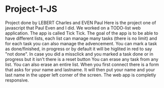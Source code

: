 # Project-1-JS
Project done by LEBERT Charles and EVEN Paul
Here is the project one of javascript that Paul Even and I did.
We worked on a TODO-list web application.
The app is called Tick Tick.
The goal of the app is to be able to have different lists, each list can manage many tasks (there is no limit) and for each task you can also manage the advencement.
You can mark a task as done/finished, in progress or by default it will be higlited in red to say "not done".
In case you did a missclick and you marked a task done or in progress but it isn't there is a reset button
You can erase any task from any list.
You can also erase an entire list.
When you first connect there is a form that asks for your name and lastname.
It will then put your name and your last name in the upper left corner of the screen.
The web app is completly responsive.
